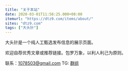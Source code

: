 ```yaml
---
title: "关于本站"
date: 2020-03-01T11:58:25.000+08:00
itemurl: "https://dtz9.com/items/about/"
sites: "dtz9.com"
tags: ["大头针"]
---
```

大头针是一个纯人工甄选发布信息的展示页面。

欢迎自荐优秀文章或推荐链接。包罗万象，以利人利己为原则。

联系：1078503@gmail.com   TG:  [群组](https://t.me/link1078503) 
